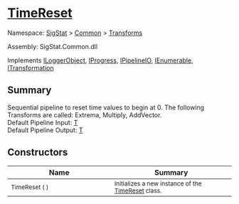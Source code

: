 # [TimeReset](./TimeReset.md)

Namespace: [SigStat]() > [Common](./../README.md) > [Transforms](./README.md)

Assembly: SigStat.Common.dll

Implements [ILoggerObject](./../ILoggerObject.md), [IProgress](./../Helpers/IProgress.md), [IPipelineIO](./../Pipeline/IPipelineIO.md), [IEnumerable](https://docs.microsoft.com/en-us/dotnet/api/System.Collections.IEnumerable), [ITransformation](./../ITransformation.md)

## Summary
Sequential pipeline to reset time values to begin at 0.  The following Transforms are called: Extrema, Multiply, AddVector.  <br>Default Pipeline Input: [T](https://github.com/hargitomi97/sigstat/blob/master/docs/md/SigStat/Common/Features.md)<br>Default Pipeline Output: [T](https://github.com/hargitomi97/sigstat/blob/master/docs/md/SigStat/Common/Features.md)

## Constructors

| Name<div><a href="#"><img width=400></a></div> | Summary<div><a href="#"><img width=475></a></div> | 
| --- | --- | 
| <sub>TimeReset (  )</sub>| <sub>Initializes a new instance of the [TimeReset](https://github.com/hargitomi97/sigstat/blob/master/docs/md/SigStat/Common/Transforms/TimeReset.md) class.</sub>| <br>


